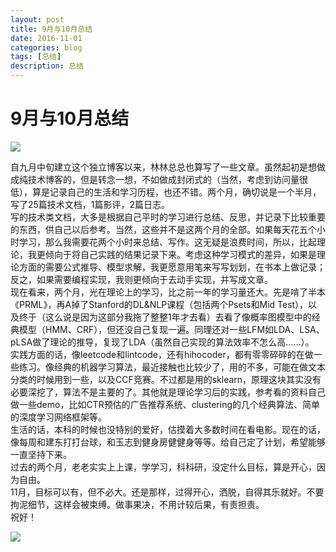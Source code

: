 ```yaml
--- 
layout: post 
title: 9月与10月总结
date: 2016-11-01 
categories: blog 
tags: [总结] 
description: 总结
--- 
```


# 9月与10月总结

![](http://isujin.com/wp-content/uploads/2016/10/wallhaven-357404.jpg)

自九月中旬建立这个独立博客以来，林林总总也算写了一些文章。虽然起初是想做成纯技术博客的，但是转念一想，不如做成封闭式的（当然，考虑到访问量很低），算是记录自己的生活和学习历程，也还不错。两个月，确切说是一个半月，写了25篇技术文档，1篇影评，2篇日志。  
写的技术类文档，大多是根据自己平时的学习进行总结、反思，并记录下比较重要的东西，供自己以后参考。当然，这些并不是这两个月的全部。如果每天花五个小时学习，那么我需要花两个小时来总结、写作。这无疑是浪费时间，所以，比起理论，我更倾向于将自己实践的结果记录下来。考虑这种学习模式的差异，如果是理论方面的需要公式推导、模型求解，我更愿意用笔来写写划划，在书本上做记录；反之，如果需要编程实现，我则更倾向于去动手实现，并写成文章。  
现在看来，两个月，光在理论上的学习，比之前一年的学习量还大。先是啃了半本《PRML》，再A掉了Stanford的DL&NLP课程（包括两个Psets和Mid Test），以及终于（这么说是因为这部分我拖了整整1年才去看）去看了像概率图模型中的经典模型（HMM、CRF），但还没自己复现一遍。同理还对一些LFM如LDA、LSA、pLSA做了理论的推导，复现了LDA（虽然自己实现的算法效率不怎么高……）。  
实践方面的话，像leetcode和lintcode，还有hihocoder，都有零零碎碎的在做一些练习。像经典的机器学习算法，最近接触也比较少了，用的不多，可能在做文本分类的时候用到一些，以及CCF竞赛。不过都是用的sklearn，原理这块其实没有必要深挖了，算法不是主要的了。其他就是理论学习后的实践，参考看的资料自己做一些demo，比如CTR预估的广告推荐系统、clustering的几个经典算法、简单的深度学习网络框架等。  
生活的话，本科的时候也没特别的爱好，估摸着大多数时间在看电影。现在的话，像每周和建东打打台球，和玉志到健身房健健身等等。给自己定了计划，希望能够一直坚持下来。  
过去的两个月，老老实实上上课，学学习，科科研，没定什么目标，算是开心，因为自由。  
11月，目标可以有，但不必大。还是那样，过得开心，洒脱，自得其乐就好。不要拘泥细节，这样会被束缚。做事果决，不用计较后果，有责担责。  
祝好！

![](http://10.3.200.202/cache/11/04/isujin.com/0f73ba48db965b2520b0ad5197fc47ca/wallhaven-138067.jpg)
